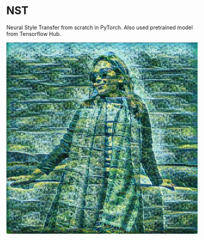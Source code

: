 # NST
Neural Style Transfer from scratch in PyTorch.
Also used pretrained model from Tensorflow Hub.

![](https://github.com/Saranga7/NST/blob/master/tensorflow_colab/rikee_monet.jpg)
